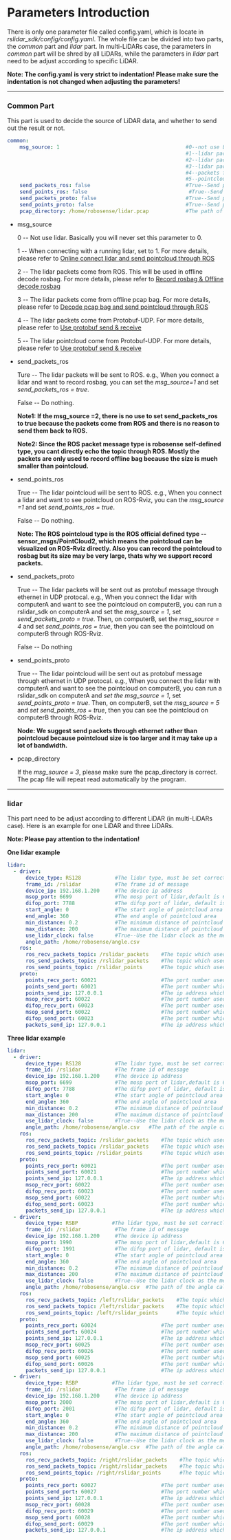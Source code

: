 # Parameters Introduction

There is only one parameter file called config.yaml, which is locate in *rslidar_sdk/config/config.yaml*.  The whole file can be divided into two parts, the *common* part and *lidar* part. In multi-LiDARs case, the parameters in *common* part will be shred by all LiDARs, while the parameters in *lidar* part need to be adjust according to specific LiDAR.  

**Note: The config.yaml is very strict to indentation! Please make sure the indentation is not changed when adjusting the parameters!**

---



### Common Part

This part is used to decide the source of LiDAR data, and whether to send out the result or not.

```yaml
common:
    msg_source: 1                                         #0--not use Lidar
                                                          #1--lidar packet message come from online lidar
                                                          #2--lidar packet message come from ROS
                                                          #3--lidar packet message come from Pcap bag
                                                          #4--packets from Protobuf-UDP
                                                          #5--pointcloud from Protobuf-UDP
    send_packets_ros: false                               #True--Send packet through ROS(Used to record packet)
    send_points_ros: false                                 #True--Send pointcloud through ROS
    send_packets_proto: false                             #True--Send packets through Protobuf-UDP
    send_points_proto: false                              #True--Send pointcloud through Protobuf-UDP
    pcap_directory: /home/robosense/lidar.pcap            #The path of pcap file
```

- msg_source

  0 -- Not use lidar. Basically you will never set this parameter to 0.

  1 -- When connecting with a running lidar, set to 1. For more details, please refer to [Online connect lidar and send pointcloud through ROS](doc/howto/how_to_online_send_points_ros.md)

  2 -- The lidar packets come from ROS. This will be used in offline decode rosbag.  For more details, please refer to [Record rosbag & Offline decode rosbag](../howto/how_to_record_and_offline_decode_rosbag.md)

  3 -- The lidar packets come from offline pcap bag. For more details, please refer to  [Decode pcap bag and send pointcloud through ROS](doc/howto/how_to_offline_decode_pcap.md)

  4 -- The lidar packets come from Protobuf-UDP. For more details, please refer to [Use protobuf send & receive](doc/howto/how_to_use_protobuf_function.md)

  5 -- The lidar pointcloud come from Protobuf-UDP. For more details, please refer to  [Use protobuf send & receive](doc/howto/how_to_use_protobuf_function.md)



- send_packets_ros

  Ture -- The lidar packets will be sent to ROS. e.g., When you connect a lidar and want to record rosbag, you can set the *msg_source=1* and set *send_packets_ros = true*.

  False -- Do nothing.

  **Note1:  If the msg_source =2, there is no use to set send_packets_ros to true because the packets come from ROS and there is no reason to send them back to ROS.**

  **Note2: Since the ROS packet message type is robosense self-defined type, you cant directly echo the topic through ROS. Mostly the packets are only used to record offline bag because the size is much smaller than pointcloud.**

- send_points_ros

  True -- The lidar pointcloud will be sent to ROS. e.g., When you connect a lidar and want to see pointcloud on ROS-Rviz, you can the *msg_source =1* and set *send_points_ros = true*.

  False -- Do nothing.

  **Note: The ROS pointcloud type is the ROS official defined type -- sensor_msgs/PointCloud2, which means the pointcloud can be visualized on ROS-Rviz directly. Also you can record the pointcloud to rosbag but its size may be very large, thats why we support record packets.**

- send_packets_proto

  True -- The lidar packets will be sent out as protobuf message through ethernet in UDP protocal. e.g., When you connect the lidar with computerA and want to see the pointcloud on computerB, you can run a rslidar_sdk on computerA and set the *msg_source = 1*, set *send_packets_proto = true*. Then, on computerB, set the *msg_source = 4* and set *send_points_ros = true*, then you can see the pointcloud on computerB through ROS-Rviz.

  False -- Do nothing

- send_points_proto

  True -- The lidar pointcloud will be sent out as protobuf message through ethernet in UDP protocal. e.g., When you connect the lidar with computerA and want to see the pointcloud on computerB, you can run a rslidar_sdk on computerA and *set the msg_source = 1*, set *send_points_proto = true*. Then, on computerB, set the *msg_source = 5* and *set send_points_ros = true*, then you can see the pointcloud on computerB through ROS-Rviz.

  **Node: We suggest send packets through ethernet rather than pointcloud because pointcloud size is too larger and it may take up a lot of bandwidth.**

- pcap_directory

  If the *msg_source = 3*, please make sure the pcap_directory is correct. The pcap file will repeat read automatically by the program.

---



### lidar

This part need to be adjust according to different LiDAR (in multi-LiDARs case). Here is an example for one LiDAR and three LiDARs. 

**Note: Please pay attention to the indentation!**



**One lidar example**

```yaml
lidar:
  - driver:
      device_type: RS128           #The lidar type, must be set correctly
      frame_id: /rslidar           #The frame id of message
      device_ip: 192.168.1.200     #The device ip address
      msop_port: 6699              #The mosp port of lidar,default is 6699
      difop_port: 7788             #The difop port of lidar, default is 7788
      start_angle: 0               #The start angle of pointcloud area
      end_angle: 360               #The end angle of pointcloud area
      min_distance: 0.2            #The minimum distance of pointcloud area
      max_distance: 200            #The maximum distance of pointcloud area
      use_lidar_clock: false       #True--Use the lidar clock as the message timestamp;False-- Use the system clock as the time stamp  
      angle_path: /home/robosense/angle.csv
    ros:
      ros_recv_packets_topic: /rslidar_packets    #The topic which used to reveice lidar packets from ROS
      ros_send_packets_topic: /rslidar_packets    #The topic which used to send lidar packets through ROS
      ros_send_points_topic: /rslidar_points      #The topic which used to send pointcloud through ROS
    proto:
      points_recv_port: 60021                     #The port number used for receiving pointcloud 
      points_send_port: 60021                     #The port number which the pointcloud will be send to
      points_send_ip: 127.0.0.1                   #The ip address which the pointcloud will be send to 
      msop_recv_port: 60022                       #The port number used for receiving lidar msop packets
      difop_recv_port: 60023                      #The port number used for receiving lidar difop packets
      msop_send_port: 60022                       #The port number which the msop packets will be send to 
      difop_send_port: 60023                      #The port number which the difop packets will be send to 
      packets_send_ip: 127.0.0.1                  #The ip address which the lidar packets will be send to

```



**Three lidar example**

```yaml
lidar:
  - driver:
      device_type: RS128           #The lidar type, must be set correctly
      frame_id: /rslidar           #The frame id of message
      device_ip: 192.168.1.200     #The device ip address
      msop_port: 6699              #The mosp port of lidar,default is 6699
      difop_port: 7788             #The difop port of lidar, default is 7788
      start_angle: 0               #The start angle of pointcloud area
      end_angle: 360               #The end angle of pointcloud area
      min_distance: 0.2            #The minimum distance of pointcloud area
      max_distance: 200            #The maximum distance of pointcloud area
      use_lidar_clock: false       #True--Use the lidar clock as the message timestamp;False-- Use the system clock as the time stamp  
      angle_path: /home/robosense/angle.csv   #The path of the angle calibration file. For latest version lidars, there is no need to use this file.
    ros:
      ros_recv_packets_topic: /rslidar_packets    #The topic which used to reveice lidar packets from ROS
      ros_send_packets_topic: /rslidar_packets    #The topic which used to send lidar packets through ROS
      ros_send_points_topic: /rslidar_points      #The topic which used to send pointcloud through ROS
    proto:
      points_recv_port: 60021                     #The port number used for receiving pointcloud 
      points_send_port: 60021                     #The port number which the pointcloud will be send to
      points_send_ip: 127.0.0.1                   #The ip address which the pointcloud will be send to 
      msop_recv_port: 60022                       #The port number used for receiving lidar msop packets
      difop_recv_port: 60023                      #The port number used for receiving lidar difop packets
      msop_send_port: 60022                       #The port number which the msop packets will be send to 
      difop_send_port: 60023                      #The port number which the difop packets will be send to 
      packets_send_ip: 127.0.0.1                  #The ip address which the lidar packets will be send to
  - driver:
      device_type: RSBP           #The lidar type, must be set correctly
      frame_id: /rslidar           #The frame id of message
      device_ip: 192.168.1.200     #The device ip address
      msop_port: 1990              #The mosp port of lidar,default is 6699
      difop_port: 1991             #The difop port of lidar, default is 7788
      start_angle: 0               #The start angle of pointcloud area
      end_angle: 360               #The end angle of pointcloud area
      min_distance: 0.2            #The minimum distance of pointcloud area
      max_distance: 200            #The maximum distance of pointcloud area
      use_lidar_clock: false       #True--Use the lidar clock as the message timestamp;False-- Use the system clock as the time stamp  
      angle_path: /home/robosense/angle.csv  #The path of the angle calibration file. For latest version lidars, there is no need to use this file.
    ros:
      ros_recv_packets_topic: /left/rslidar_packets    #The topic which used to reveice lidar packets from ROS
      ros_send_packets_topic: /left/rslidar_packets    #The topic which used to send lidar packets through ROS
      ros_send_points_topic: /left/rslidar_points      #The topic which used to send pointcloud through ROS
    proto:
      points_recv_port: 60024                     #The port number used for receiving pointcloud 
      points_send_port: 60024                     #The port number which the pointcloud will be send to
      points_send_ip: 127.0.0.1                   #The ip address which the pointcloud will be send to 
      msop_recv_port: 60025                       #The port number used for receiving lidar msop packets
      difop_recv_port: 60026                      #The port number used for receiving lidar difop packets
      msop_send_port: 60025                       #The port number which the msop packets will be send to 
      difop_send_port: 60026                      #The port number which the difop packets will be send to 
      packets_send_ip: 127.0.0.1                  #The ip address which the lidar packets will be send to
  - driver:
      device_type: RSBP           #The lidar type, must be set correctly
      frame_id: /rslidar           #The frame id of message
      device_ip: 192.168.1.200     #The device ip address
      msop_port: 2000              #The mosp port of lidar,default is 6699
      difop_port: 2001             #The difop port of lidar, default is 7788
      start_angle: 0               #The start angle of pointcloud area
      end_angle: 360               #The end angle of pointcloud area
      min_distance: 0.2            #The minimum distance of pointcloud area
      max_distance: 200            #The maximum distance of pointcloud area
      use_lidar_clock: false       #True--Use the lidar clock as the message timestamp;False-- Use the system clock as the time stamp  
      angle_path: /home/robosense/angle.csv  #The path of the angle calibration file. For latest version lidars, there is no need to use this file.
    ros:
      ros_recv_packets_topic: /right/rslidar_packets    #The topic which used to reveice lidar packets from ROS
      ros_send_packets_topic: /right/rslidar_packets    #The topic which used to send lidar packets through ROS
      ros_send_points_topic: /right/rslidar_points      #The topic which used to send pointcloud through ROS
    proto:
      points_recv_port: 60027                     #The port number used for receiving pointcloud 
      points_send_port: 60027                     #The port number which the pointcloud will be send to
      points_send_ip: 127.0.0.1                   #The ip address which the pointcloud will be send to 
      msop_recv_port: 60028                       #The port number used for receiving lidar msop packets
      difop_recv_port: 60029                      #The port number used for receiving lidar difop packets
      msop_send_port: 60028                       #The port number which the msop packets will be send to 
      difop_send_port: 60029                      #The port number which the difop packets will be send to 
      packets_send_ip: 127.0.0.1                  #The ip address which the lidar packets will be send to


```

